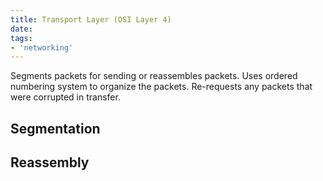 ```yaml
---
title: Transport Layer (OSI Layer 4)
date: 
tags:
- 'networking'
---
```


Segments packets for sending or reassembles packets. Uses ordered numbering
system to organize the packets. Re-requests any packets that were corrupted in transfer.

## Segmentation

## Reassembly
